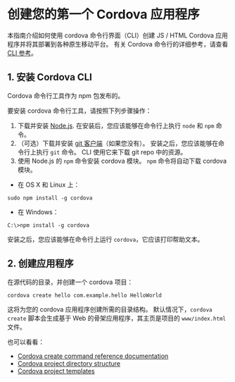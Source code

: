 # 创建您的第一个 Cordova 应用程序

本指南介绍如何使用 cordova 命令行界面（CLI）创建 JS / HTML Cordova 应用程序并将其部署到各种原生移动平台。 有关 Cordova 命令行的详细参考，请查看 [CLI 参考](https://cordova.apache.org/docs/en/8.x/reference/cordova-cli/index.html)。

## 1. 安装 Cordova CLI

Cordova 命令行工具作为 npm 包发布的。

要安装 cordova 命令行工具，请按照下列步骤操作：

1. 下载并安装 [Node.js](https://nodejs.org/en/download/). 在安装后，您应该能够在命令行上执行 `node` 和 `npm` 命令。
2. （可选）下载并安装 [git 客户端](http://git-scm.com/downloads)（如果您没有）。 安装之后，您应该能够在命令行上执行 `git` 命令。 CLI 使用它来下载 git repo 中的资源。
3. 使用 Node.js 的 `npm` 命令安装 cordova 模块。 `npm` 命令将自动下载 cordova 模块。
* 在 OS X 和 Linux 上：

```shell
sudo npm install -g cordova
```

* 在 Windows：

```shell
C:\>npm install -g cordova
```

安装之后，您应该能够在命令行上运行 `cordova`，它应该打印帮助文本。

## 2. 创建应用程序

在源代码的目录，并创建一个 cordova 项目：

```shell
cordova create hello com.example.hello HelloWorld
```

这将为您的 cordova 应用程序创建所需的目录结构。 默认情况下，`cordova create` 脚本会生成基于 Web 的骨架应用程序，其主页是项目的 `www/index.html` 文件。

也可以看看：

* [Cordova create command reference documentation](https://cordova.apache.org/docs/en/8.x/reference/cordova-cli/index.html#cordova-create-command)
* [Cordova project directory structure](https://cordova.apache.org/docs/en/8.x/reference/cordova-cli/index.html#directory-structure)
* [Cordova project templates](https://cordova.apache.org/docs/en/8.x/guide/cli/template.html#)

